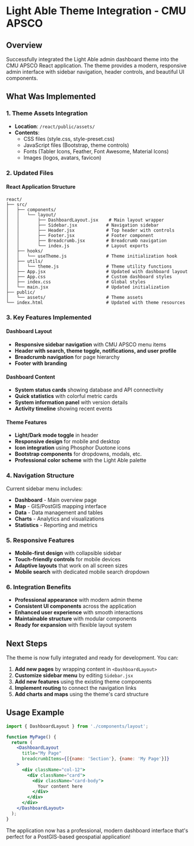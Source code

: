 # Light Able Theme Integration - CMU APSCO

## Overview
Successfully integrated the Light Able admin dashboard theme into the CMU APSCO React application. The theme provides a modern, responsive admin interface with sidebar navigation, header controls, and beautiful UI components.

## What Was Implemented

### 1. Theme Assets Integration
- **Location**: `/react/public/assets/`
- **Contents**: 
  - CSS files (style.css, style-preset.css)
  - JavaScript files (Bootstrap, theme controls)
  - Fonts (Tabler Icons, Feather, Font Awesome, Material Icons)
  - Images (logos, avatars, favicon)

### 2. Updated Files

#### React Application Structure
```
react/
├── src/
│   ├── components/
│   │   └── layout/
│   │       ├── DashboardLayout.jsx    # Main layout wrapper
│   │       ├── Sidebar.jsx           # Navigation sidebar
│   │       ├── Header.jsx            # Top header with controls
│   │       ├── Footer.jsx            # Footer component
│   │       ├── Breadcrumb.jsx        # Breadcrumb navigation
│   │       └── index.js              # Layout exports
│   ├── hooks/
│   │   └── useTheme.js               # Theme initialization hook
│   ├── utils/
│   │   └── theme.js                  # Theme utility functions
│   ├── App.jsx                       # Updated with dashboard layout
│   ├── App.css                       # Custom dashboard styles
│   ├── index.css                     # Global styles
│   └── main.jsx                      # Updated initialization
├── public/
│   └── assets/                       # Theme assets
└── index.html                        # Updated with theme resources
```

### 3. Key Features Implemented

#### Dashboard Layout
- **Responsive sidebar navigation** with CMU APSCO menu items
- **Header with search, theme toggle, notifications, and user profile**
- **Breadcrumb navigation** for page hierarchy
- **Footer with branding**

#### Dashboard Content
- **System status cards** showing database and API connectivity
- **Quick statistics** with colorful metric cards
- **System information panel** with version details
- **Activity timeline** showing recent events

#### Theme Features
- **Light/Dark mode toggle** in header
- **Responsive design** for mobile and desktop
- **Icon integration** using Phosphor Duotone icons
- **Bootstrap components** for dropdowns, modals, etc.
- **Professional color scheme** with the Light Able palette

### 4. Navigation Structure
Current sidebar menu includes:
- **Dashboard** - Main overview page
- **Map** - GIS/PostGIS mapping interface
- **Data** - Data management and tables
- **Charts** - Analytics and visualizations
- **Statistics** - Reporting and metrics

### 5. Responsive Features
- **Mobile-first design** with collapsible sidebar
- **Touch-friendly controls** for mobile devices
- **Adaptive layouts** that work on all screen sizes
- **Mobile search** with dedicated mobile search dropdown

### 6. Integration Benefits
- **Professional appearance** with modern admin theme
- **Consistent UI components** across the application
- **Enhanced user experience** with smooth interactions
- **Maintainable structure** with modular components
- **Ready for expansion** with flexible layout system

## Next Steps

The theme is now fully integrated and ready for development. You can:

1. **Add new pages** by wrapping content in `<DashboardLayout>`
2. **Customize sidebar menu** by editing `Sidebar.jsx`
3. **Add new features** using the existing theme components
4. **Implement routing** to connect the navigation links
5. **Add charts and maps** using the theme's card structure

## Usage Example

```jsx
import { DashboardLayout } from './components/layout';

function MyPage() {
  return (
    <DashboardLayout 
      title="My Page" 
      breadcrumbItems={[{name: 'Section'}, {name: 'My Page'}]}
    >
      <div className="col-12">
        <div className="card">
          <div className="card-body">
            Your content here
          </div>
        </div>
      </div>
    </DashboardLayout>
  );
}
```

The application now has a professional, modern dashboard interface that's perfect for a PostGIS-based geospatial application!